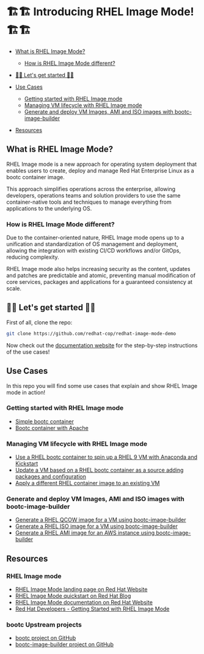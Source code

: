 # 🏗️🏗️ Introducing RHEL Image Mode! 🏗️🏗️

- [What is RHEL Image Mode?](#what-is-rhel-image-mode)
   * [How is RHEL Image Mode different?](#how-is-rhel-image-mode-different)
- [🎯🎯 Let's get started 🎯🎯](#-lets-get-started-)
- [Use Cases](#use-cases)
   * [Getting started with RHEL Image mode](#getting-started-with-rhel-image-mode)
   * [Managing VM lifecycle with RHEL Image mode](#managing-vm-lifecycle-with-rhel-image-mode)
   * [Generate and deploy VM Images, AMI and ISO images with bootc-image-builder](#generate-and-deploy-vm-images-ami-and-iso-images-with-bootc-image-builder)

- [Resources](#resources)

## What is RHEL Image Mode?

RHEL Image mode is a new approach for operating system deployment that enables users to create, deploy and manage Red Hat Enterprise Linux as a bootc container image.

This approach simplifies operations across the enterprise, allowing developers, operations teams and solution providers to use the same container-native tools and techniques to manage everything from applications to the underlying OS.

### How is RHEL Image Mode different?

Due to the container-oriented nature, RHEL Image mode opens up to a unification and standardization of OS management and deployment, allowing the integration with existing CI/CD workflows and/or GitOps, reducing complexity.

RHEL Image mode also helps increasing security as the content, updates and patches are predictable and atomic, preventing manual modification of core services, packages and applications for a guaranteed consistency at scale.

## 🎯🎯 Let's get started 🎯🎯

First of all, clone the repo:

```bash
git clone https://github.com/redhat-cop/redhat-image-mode-demo
```

Now check out the [documentation website](https://redhat-cop.github.io/redhat-image-mode-demo/) for the step-by-step instructions of the use cases!

## Use Cases

In this repo you will find some use cases that explain and show RHEL Image mode in action!

### Getting started with RHEL Image mode

- [Simple bootc container](https://redhat-cop.github.io/redhat-image-mode-demo/use-cases/bootc-container-simple/)
- [Bootc container with Apache](https://redhat-cop.github.io/redhat-image-mode-demo/use-cases/bootc-container-httpd/)

### Managing VM lifecycle with RHEL Image mode

- [Use a RHEL bootc container to spin up a RHEL 9 VM with Anaconda and Kickstart](https://redhat-cop.github.io/redhat-image-mode-demo/use-cases/bootc-container-anaconda-ks/)
- [Update a VM based on a RHEL bootc container as a source adding packages and configuration](https://redhat-cop.github.io/redhat-image-mode-demo/use-cases/bootc-container-upgrade/)
- [Apply a different RHEL container image to an existing VM](https://redhat-cop.github.io/redhat-image-mode-demo/use-cases/bootc-container-replace/)

### Generate and deploy VM Images, AMI and ISO images with bootc-image-builder

- [Generate a RHEL QCOW image for a VM using bootc-image-builder](https://redhat-cop.github.io/redhat-image-mode-demo/use-cases/bootc-image-builder-qcow/)
- [Generate a RHEL ISO image for a VM using bootc-image-builder](https://redhat-cop.github.io/redhat-image-mode-demo/use-cases/bootc-image-builder-iso/)
- [Generate a RHEL AMI image for an AWS instance using bootc-image-builder](https://redhat-cop.github.io/redhat-image-mode-demo/use-cases/bootc-image-builder-ami/)

## Resources

### RHEL Image mode

- [RHEL Image Mode landing page on Red Hat Website](https://www.redhat.com/en/technologies/linux-platforms/enterprise-linux/image-mode)
- [RHEL Image Mode quickstart on Red Hat Blog](https://www.redhat.com/en/blog/image-mode-red-hat-enterprise-linux-quick-start-guide)
- [RHEL Image Mode documentation on Red Hat Website](https://docs.redhat.com/en/documentation/red_hat_enterprise_linux/9/html/using_image_mode_for_rhel_to_build_deploy_and_manage_operating_systems/index)
- [Red Hat Developers - Getting Started with RHEL Image Mode](https://developers.redhat.com/products/rhel-image-mode/overview)

### bootc Upstream projects

- [bootc project on GitHub](https://github.com/containers/bootc)
- [bootc-image-builder project on GitHub](https://github.com/osbuild/bootc-image-builder)

